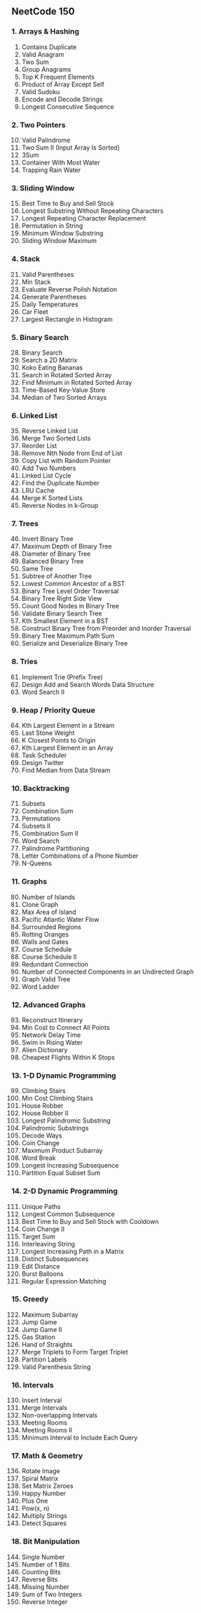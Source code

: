 ## NeetCode 150

### 1. Arrays & Hashing

1. Contains Duplicate
2. Valid Anagram
3. Two Sum
4. Group Anagrams
5. Top K Frequent Elements
6. Product of Array Except Self
7. Valid Sudoku
8. Encode and Decode Strings
9. Longest Consecutive Sequence

### 2. Two Pointers

10. Valid Palindrome
11. Two Sum II (Input Array Is Sorted)
12. 3Sum
13. Container With Most Water
14. Trapping Rain Water

### 3. Sliding Window

15. Best Time to Buy and Sell Stock
16. Longest Substring Without Repeating Characters
17. Longest Repeating Character Replacement
18. Permutation in String
19. Minimum Window Substring
20. Sliding Window Maximum

### 4. Stack

21. Valid Parentheses
22. Min Stack
23. Evaluate Reverse Polish Notation
24. Generate Parentheses
25. Daily Temperatures
26. Car Fleet
27. Largest Rectangle in Histogram

### 5. Binary Search

28. Binary Search
29. Search a 2D Matrix
30. Koko Eating Bananas
31. Search in Rotated Sorted Array
32. Find Minimum in Rotated Sorted Array
33. Time-Based Key-Value Store
34. Median of Two Sorted Arrays

### 6. Linked List

35. Reverse Linked List
36. Merge Two Sorted Lists
37. Reorder List
38. Remove Nth Node from End of List
39. Copy List with Random Pointer
40. Add Two Numbers
41. Linked List Cycle
42. Find the Duplicate Number
43. LRU Cache
44. Merge K Sorted Lists
45. Reverse Nodes in k-Group

### 7. Trees

46. Invert Binary Tree
47. Maximum Depth of Binary Tree
48. Diameter of Binary Tree
49. Balanced Binary Tree
50. Same Tree
51. Subtree of Another Tree
52. Lowest Common Ancestor of a BST
53. Binary Tree Level Order Traversal
54. Binary Tree Right Side View
55. Count Good Nodes in Binary Tree
56. Validate Binary Search Tree
57. Kth Smallest Element in a BST
58. Construct Binary Tree from Preorder and Inorder Traversal
59. Binary Tree Maximum Path Sum
60. Serialize and Deserialize Binary Tree

### 8. Tries

61. Implement Trie (Prefix Tree)
62. Design Add and Search Words Data Structure
63. Word Search II

### 9. Heap / Priority Queue

64. Kth Largest Element in a Stream
65. Last Stone Weight
66. K Closest Points to Origin
67. Kth Largest Element in an Array
68. Task Scheduler
69. Design Twitter
70. Find Median from Data Stream

### 10. Backtracking

71. Subsets
72. Combination Sum
73. Permutations
74. Subsets II
75. Combination Sum II
76. Word Search
77. Palindrome Partitioning
78. Letter Combinations of a Phone Number
79. N-Queens

### 11. Graphs

80. Number of Islands
81. Clone Graph
82. Max Area of Island
83. Pacific Atlantic Water Flow
84. Surrounded Regions
85. Rotting Oranges
86. Walls and Gates
87. Course Schedule
88. Course Schedule II
89. Redundant Connection
90. Number of Connected Components in an Undirected Graph
91. Graph Valid Tree
92. Word Ladder

### 12. Advanced Graphs

93. Reconstruct Itinerary
94. Min Cost to Connect All Points
95. Network Delay Time
96. Swim in Rising Water
97. Alien Dictionary
98. Cheapest Flights Within K Stops

### 13. 1-D Dynamic Programming

99. Climbing Stairs
100. Min Cost Climbing Stairs
101. House Robber
102. House Robber II
103. Longest Palindromic Substring
104. Palindromic Substrings
105. Decode Ways
106. Coin Change
107. Maximum Product Subarray
108. Word Break
109. Longest Increasing Subsequence
110. Partition Equal Subset Sum

### 14. 2-D Dynamic Programming

111. Unique Paths
112. Longest Common Subsequence
113. Best Time to Buy and Sell Stock with Cooldown
114. Coin Change II
115. Target Sum
116. Interleaving String
117. Longest Increasing Path in a Matrix
118. Distinct Subsequences
119. Edit Distance
120. Burst Balloons
121. Regular Expression Matching

### 15. Greedy

122. Maximum Subarray
123. Jump Game
124. Jump Game II
125. Gas Station
126. Hand of Straights
127. Merge Triplets to Form Target Triplet
128. Partition Labels
129. Valid Parenthesis String

### 16. Intervals

130. Insert Interval
131. Merge Intervals
132. Non-overlapping Intervals
133. Meeting Rooms
134. Meeting Rooms II
135. Minimum Interval to Include Each Query

### 17. Math & Geometry

136. Rotate Image
137. Spiral Matrix
138. Set Matrix Zeroes
139. Happy Number
140. Plus One
141. Pow(x, n)
142. Multiply Strings
143. Detect Squares

### 18. Bit Manipulation

144. Single Number
145. Number of 1 Bits
146. Counting Bits
147. Reverse Bits
148. Missing Number
149. Sum of Two Integers
150. Reverse Integer

